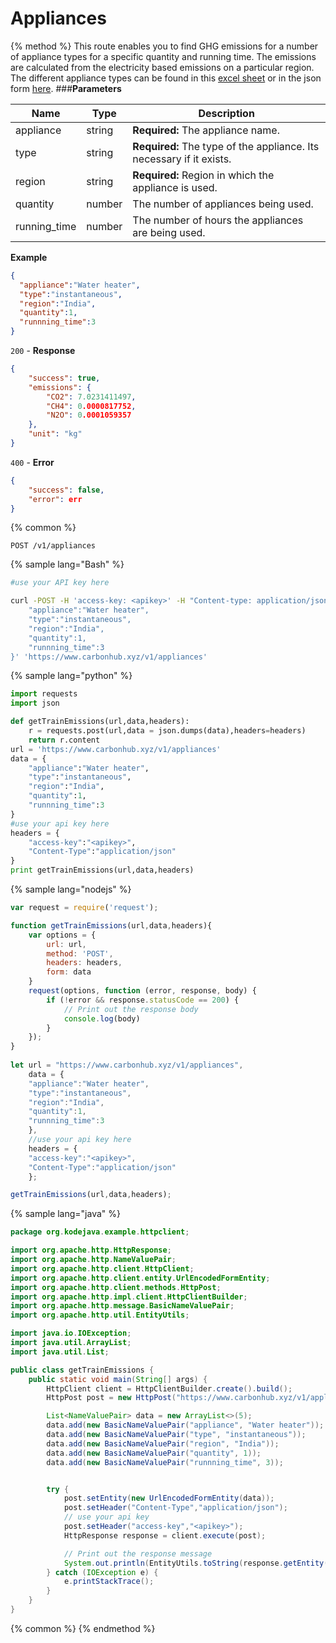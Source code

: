 # Appliances
{% method %}
This route enables you to find GHG emissions for a number of appliance types for a specific quantity and running time. The emissions are calculated from the electricity based emissions on a particular region. The different appliance types can be found in this [excel sheet](https://gitlab.com/aossie/CarbonFootprint-API/blob/master/raw_data/Applicances.xlsx) or in the json form [here](https://gitlab.com/aossie/CarbonFootprint-API/blob/master/raw_data/appliances.json). 
###**Parameters**

| Name        | Type           | Description  |
| ------------- |-------------| -----|
| appliance | string | **Required:** The appliance name. |
| type   | string | **Required:** The type of the appliance. Its necessary if it exists. |
| region   | string | **Required:** Region in which the appliance is used. |
| quantity   | number | The number of appliances being used. |
| running_time   | number | The number of hours the appliances are being used. |

**Example**
```JSON
{
  "appliance":"Water heater",
  "type":"instantaneous",
  "region":"India",
  "quantity":1,
  "runnning_time":3
}
```
`200` - **Response**
```JSON
{
    "success": true,
    "emissions": {
        "CO2": 7.0231411497,
        "CH4": 0.0000817752,
        "N2O": 0.0001059357
    },
    "unit": "kg"
}
```
`400` - **Error** 
```JSON
{
    "success": false,
    "error": err
}
```
{% common %}
```
POST /v1/appliances
```
{% sample lang="Bash" %}
```Bash
#use your API key here

curl -POST -H 'access-key: <apikey>' -H "Content-type: application/json" -d '{
    "appliance":"Water heater",
    "type":"instantaneous",
    "region":"India",
    "quantity":1,
    "runnning_time":3
}' 'https://www.carbonhub.xyz/v1/appliances'
```
{% sample lang="python" %}
```Python
import requests
import json

def getTrainEmissions(url,data,headers):
    r = requests.post(url,data = json.dumps(data),headers=headers)
    return r.content
url = 'https://www.carbonhub.xyz/v1/appliances'
data = {
    "appliance":"Water heater",
    "type":"instantaneous",
    "region":"India",
    "quantity":1,
    "runnning_time":3
}
#use your api key here
headers = {
    "access-key":"<apikey>",
    "Content-Type":"application/json"
}
print getTrainEmissions(url,data,headers)
```
{% sample lang="nodejs" %}
```javascript
var request = require('request');

function getTrainEmissions(url,data,headers){
    var options = {
        url: url,
        method: 'POST',
        headers: headers,
        form: data
    }
    request(options, function (error, response, body) {
        if (!error && response.statusCode == 200) {
            // Print out the response body
            console.log(body)
        }
    });
}
    
let url = "https://www.carbonhub.xyz/v1/appliances",
    data = {
    "appliance":"Water heater",
    "type":"instantaneous",
    "region":"India",
    "quantity":1,
    "runnning_time":3
    },
    //use your api key here
    headers = {
    "access-key":"<apikey>",
    "Content-Type":"application/json"
    };

getTrainEmissions(url,data,headers); 
```
{% sample lang="java" %}
```Java
package org.kodejava.example.httpclient;

import org.apache.http.HttpResponse;
import org.apache.http.NameValuePair;
import org.apache.http.client.HttpClient;
import org.apache.http.client.entity.UrlEncodedFormEntity;
import org.apache.http.client.methods.HttpPost;
import org.apache.http.impl.client.HttpClientBuilder;
import org.apache.http.message.BasicNameValuePair;
import org.apache.http.util.EntityUtils;

import java.io.IOException;
import java.util.ArrayList;
import java.util.List;

public class getTrainEmissions {
    public static void main(String[] args) {
        HttpClient client = HttpClientBuilder.create().build();
        HttpPost post = new HttpPost("https://www.carbonhub.xyz/v1/appliances");

        List<NameValuePair> data = new ArrayList<>(5);
        data.add(new BasicNameValuePair("appliance", "Water heater"));
        data.add(new BasicNameValuePair("type", "instantaneous"));
        data.add(new BasicNameValuePair("region", "India"));
        data.add(new BasicNameValuePair("quantity", 1));
        data.add(new BasicNameValuePair("runnning_time", 3));


        try {
            post.setEntity(new UrlEncodedFormEntity(data));
            post.setHeader("Content-Type","application/json");
            // use your api key
            post.setHeader("access-key","<apikey>");
            HttpResponse response = client.execute(post);

            // Print out the response message
            System.out.println(EntityUtils.toString(response.getEntity()));
        } catch (IOException e) {
            e.printStackTrace();
        }
    }
}
```

{% common %}
{% endmethod %}
